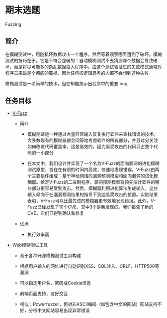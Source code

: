 # 期末选题 

Fuzzing

## 简介

在模糊测试中，用随机坏数据攻击一个程序，然后等着观察哪里遭到了破坏。模糊测试的技巧在于，它是不符合逻辑的：自动模糊测试不去猜测哪个数据会导致破坏，而是将尽可能多的杂乱数据投入程序中。由这个测试验证过的失败模式通常对程序员来说是个彻底的震撼，因为任何按逻辑思考的人都不会想到这种失败

模糊测试是一项简单的技术，但它却能揭示出程序中的重要 bug

## 任务目标

- [V-Fuzz](https://arxiv.org/pdf/1901.01142)

    - 简介

        - 模糊测试是一种通过大量异常输入反复执行软件来查找错误的技术。大多数现有的模糊器都会同等地考虑软件的所有部分，并且过分关注如何改进代码覆盖率。这是低效的，因为易受攻击的代码只占整个代码的一小部分
    
        - 在本文中，我们设计并实现了一个名为V-Fuzz的面向漏洞的进化模糊测试原型，旨在在有限的时间内高效，快速地发现错误。V-Fuzz由两个主要组件组成：基于神经网络的漏洞预测模型和面向漏洞的进化模糊器。给定V-Fuzz的二进制程序，漏洞预测模型将预先估计软件的哪些部分更容易受到攻击。然后，模糊器利用进化算法生成输入，这些输入倾向于在漏洞预测结果的指导下到达易受攻击的位置。实验结果表明，V-Fuzz可以比最先进的模糊器更有效地发现错误。此外，V-Fuzz已经发现了10个CVE，其中3个是新发现的。我们报告了新的CVE，它们已得到确认和修复
    
    - 优点

        - 执行效率高

- Web模糊测试工具

    - 基于各种开源模糊测试工具构建

    - 根据用户输入的网址进行自动识别XSS、SQL注入、CRLF、HTTP500等漏洞

    - 可以指定用户名、密码或Cookie信息

    - 前端页面支持，友好交互

    - 相似：Powerfuzzer，但对非ASCII编码（如包含中文的网站）网站支持不好，分析中文网站容易出现异常错误



